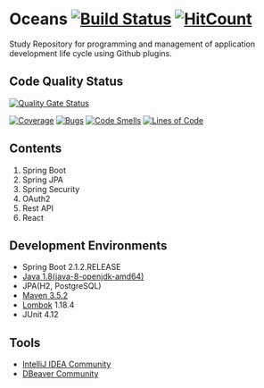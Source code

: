 # Oceans [![Build Status](https://travis-ci.org/deeplyocean/oceans.svg?branch=master)](https://travis-ci.org/deeplyocean/oceans) [![HitCount](http://hits.dwyl.io/deeplyocean/oceans.svg)](http://hits.dwyl.io/deeplyocean/oceans)

Study Repository for programming and management of application development life cycle using Github plugins.

## Code Quality Status

[![Quality Gate Status](https://sonarcloud.io/api/project_badges/measure?project=org.ocean%3Aoceans&metric=alert_status)](https://sonarcloud.io/dashboard?id=org.ocean%3Aoceans)

[![Coverage](https://sonarcloud.io/api/project_badges/measure?project=org.ocean%3Aoceans&metric=coverage)](https://sonarcloud.io/dashboard?id=org.ocean%3Aoceans)
[![Bugs](https://sonarcloud.io/api/project_badges/measure?project=org.ocean%3Aoceans&metric=bugs)](https://sonarcloud.io/dashboard?id=org.ocean%3Aoceans)
[![Code Smells](https://sonarcloud.io/api/project_badges/measure?project=org.ocean%3Aoceans&metric=code_smells)](https://sonarcloud.io/dashboard?id=org.ocean%3Aoceans)
[![Lines of Code](https://sonarcloud.io/api/project_badges/measure?project=org.ocean%3Aoceans&metric=ncloc)](https://sonarcloud.io/dashboard?id=org.ocean%3Aoceans)

## Contents
1. Spring Boot
2. Spring JPA
3. Spring Security
4. OAuth2
5. Rest API
6. React

## Development Environments
* Spring Boot 2.1.2.RELEASE
* [Java 1.8(java-8-openjdk-amd64)](https://openjdk.java.net/install/)
* JPA(H2, PostgreSQL)
* [Maven 3.5.2](https://archive.apache.org/dist/maven/maven-3/)
* [Lombok](https://projectlombok.org/download) 1.18.4
* JUnit 4.12

## Tools
* [IntelliJ IDEA Community](https://www.jetbrains.com/idea/download)
* [DBeaver Community](https://dbeaver.io/download/)
